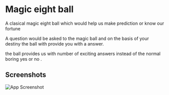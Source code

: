 
# Magic eight ball

A clasical magic eight ball which would help us  make prediction or know our fortune

A question would be asked to the magic ball and on the basis of your destiny the ball with provide you with a answer.

the ball provides us with number of exciting answers instead of the normal boring yes or no .


## Screenshots

![App Screenshot](https://via.placeholder.com/468x300?text=App+Screenshot+Here)



